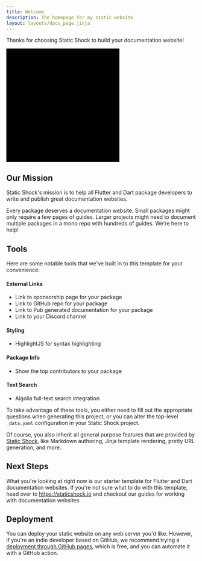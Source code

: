 ```yaml
---
title: Welcome
description: The homepage for my static website
layout: layouts/docs_page.jinja
---
```

Thanks for choosing Static Shock to build your documentation website!

<div id="flutter" style="width: 300px; height: 300px; background: black;">
&nbsp;
</div>

## Our Mission
Static Shock's mission is to help all Flutter and Dart package developers
to write and publish great documentation websites.

Every package deserves a documentation website. Small packages might only
require a few pages of guides. Larger projects might need to document multiple
packages in a mono repo with hundreds of guides. We're here to help!

## Tools
Here are some notable tools that we've built in to this template for your
convenience:

#### External Links
 * Link to sponsorship page for your package
 * Link to GitHub repo for your package
 * Link to Pub generated documentation for your package
 * Link to your Discord channel

#### Styling
 * HighlightJS for syntax highlighting

#### Package Info
 * Show the top contributors to your package

#### Text Search
 * Algolia full-text search integration

To take advantage of these tools, you either need to fill out the appropriate
questions when generating this project, or you can alter the top-level `_data.yaml`
configuration in your Static Shock project.

Of course, you also inherit all general purpose features that are provided by
[Static Shock](https://staticshock.io), like Markdown authoring, Jinja template
rendering, pretty URL generation, and more.

## Next Steps
What you're looking at right now is our starter template for Flutter and Dart
documentation websites. If you're not sure what to do with this template, head
over to <https://staticshock.io> and checkout our guides for working with
documentation websites.

## Deployment
You can deploy your static website on any web server you'd like. However, if
you're an indie developer based on GitHub, we recommend trying a [deployment
through GitHub pages](https://staticshock.io/guides/deploy-to-github-pages), 
which is free, and you can automate it with a GitHub action.